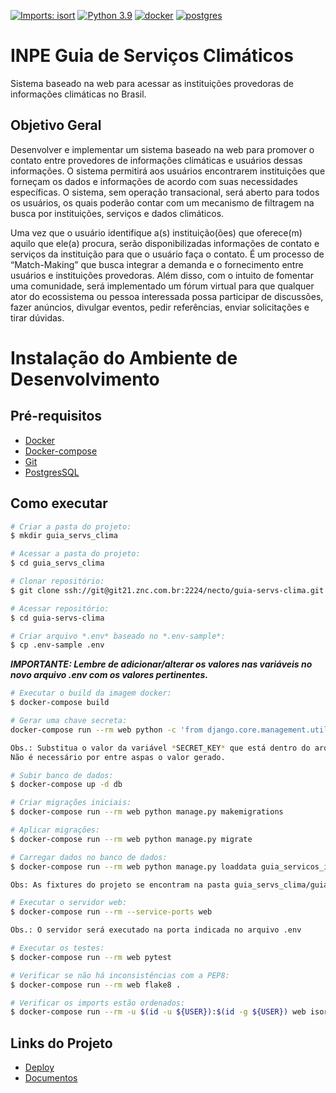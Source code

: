[![Imports: isort](https://img.shields.io/badge/%20imports-isort-%231674b1?style=flat&labelColor=ef8336)](https://pycqa.github.io/isort/)
[![Python 3.9](https://img.shields.io/badge/python-3.9-blue.svg)](https://www.python.org/downloads/release/python-397/)
[![docker](https://badgen.net/badge/icon/docker?icon=docker&label)](https://docs.docker.com/)
[![postgres](https://badgen.net/badge/icon/postgresql?icon=postgresql&label)](https://www.postgresql.org//)

# INPE Guia de Serviços Climáticos

Sistema baseado na web para acessar as instituições provedoras de informações climáticas no Brasil.

## Objetivo Geral

Desenvolver e implementar um sistema baseado na web para promover o contato entre
provedores de informações climáticas e usuários dessas informações. O sistema permitirá aos usuários
encontrarem instituições que forneçam os dados e informações de acordo com suas necessidades
específicas. O sistema, sem operação transacional, será aberto para todos os usuários, os quais poderão
contar com um mecanismo de filtragem na busca por instituições, serviços e dados climáticos.

Uma vez que o usuário identifique a(s) instituição(ões) que oferece(m) aquilo que ele(a) procura, serão
disponibilizadas informações de contato e serviços da instituição para que o usuário faça o contato. É um
processo de “Match-Making” que busca integrar a demanda e o fornecimento entre usuários e
instituições provedoras. Além disso, com o intuito de fomentar uma comunidade, será implementado um
fórum virtual para que qualquer ator do ecossistema ou pessoa interessada possa participar de
discussões, fazer anúncios, divulgar eventos, pedir referências, enviar solicitações e tirar dúvidas.

# Instalação do Ambiente de Desenvolvimento

## Pré-requisitos

- [Docker](https://docs.docker.com/install/)
- [Docker-compose](https://docs.docker.com/compose/install/)
- [Git](https://git-scm.com)
- [PostgresSQL](https://www.postgresql.org/)

## Como executar

```bash
# Criar a pasta do projeto:
$ mkdir guia_servs_clima
```

```bash
# Acessar a pasta do projeto:
$ cd guia_servs_clima
```

```bash
# Clonar repositório:
$ git clone ssh://git@git21.znc.com.br:2224/necto/guia-servs-clima.git
```

```bash
# Acessar repositório:
$ cd guia-servs-clima
```

```bash
# Criar arquivo *.env* baseado no *.env-sample*:
$ cp .env-sample .env
```

**_IMPORTANTE: Lembre de adicionar/alterar os valores nas variáveis no novo arquivo .env
com os valores pertinentes._**

```bash
# Executar o build da imagem docker:
$ docker-compose build
```

```bash
# Gerar uma chave secreta:
docker-compose run --rm web python -c 'from django.core.management.utils import get_random_secret_key; print(get_random_secret_key())'

Obs.: Substitua o valor da variável *SECRET_KEY* que está dentro do arquivo *.env*, pelo valor gerado através do comando acima.
Não é necessário por entre aspas o valor gerado.
```

```bash
# Subir banco de dados:
$ docker-compose up -d db
```

```bash
# Criar migrações iniciais:
$ docker-compose run --rm web python manage.py makemigrations
```

```bash
# Aplicar migrações:
$ docker-compose run --rm web python manage.py migrate
```

```bash
# Carregar dados no banco de dados:
$ docker-compose run --rm web python manage.py loaddata guia_servicos_initial_fixtures.json

Obs: As fixtures do projeto se encontram na pasta guia_servs_clima/guia_servs_clima/core/fixtures/
```

```bash
# Executar o servidor web:
$ docker-compose run --rm --service-ports web

Obs.: O servidor será executado na porta indicada no arquivo .env
```

```bash
# Executar os testes:
$ docker-compose run --rm web pytest
```

```bash
# Verificar se não há inconsistências com a PEP8:
$ docker-compose run --rm web flake8 .
```

```bash
# Verificar os imports estão ordenados:
$ docker-compose run --rm -u $(id -u ${USER}):$(id -g ${USER}) web isort
```

## Links do Projeto

- [Deploy](http://guiaservsclima.testes.necto.com.br/)
- [Documentos](https://drive.google.com/drive/folders/1kRtxAs1qTaCePnsyfcglWDn7suZNysiL)
